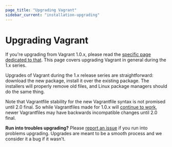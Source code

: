 ```yaml
---
page_title: "Upgrading Vagrant"
sidebar_current: "installation-upgrading"
---
```


# Upgrading Vagrant

If you're upgrading from Vagrant 1.0.x, please read the
[specific page dedicated to that](/v2/installation/upgrading-from-1-0.html).
This page covers upgrading Vagrant in general during the 1.x series.

Upgrades of Vagrant during the 1.x release series are straightforward:
download the new package, install it over the existing package. The installers
will properly remove old files, and Linux package managers should do the
same thing.

Note that Vagrantfile stability for the new Vagrantfile syntax is not
promised until 2.0 final. So while Vagrantfiles made for 1.0.x will
[continue to work](/v2/installation/backwards-compatibility.html),
newer Vagrantfiles may have backwards incompatible changes until 2.0 final.

<div class="alert alert-info alert-block">
<strong>Run into troubles upgrading?</strong> Please
<a href="https://github.com/mitchellh/vagrant/issues">report an issue</a>
if you run into problems upgrading. Upgrades are meant to be a smooth
process and we consider it a bug if it wasn't.
</div>

